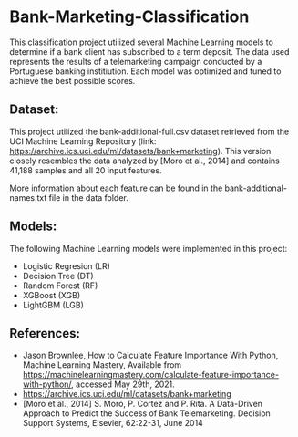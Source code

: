 # Bank-Marketing-Classification

This classification project utilized several Machine Learning models to determine if a bank client has subscribed to a term deposit. The data used represents the results of a telemarketing campaign conducted by a Portuguese banking institiution. Each model was optimized and tuned to achieve the best possible scores.

## Dataset:

This project utilized the bank-additional-full.csv dataset retrieved from the UCI Machine Learning Repository (link: https://archive.ics.uci.edu/ml/datasets/bank+marketing). This version closely resembles the data analyzed by [Moro et al., 2014] and contains 41,188 samples and all 20 input features.

More information about each feature can be found in the bank-additional-names.txt file in the data folder.

## Models:

The following Machine Learning models were implemented in this project:

- Logistic Regresion (LR)
- Decision Tree (DT)
- Random Forest (RF)
- XGBoost (XGB)
- LightGBM (LGB)

## References:

- Jason Brownlee, How to Calculate Feature Importance With Python, Machine Learning Mastery, Available from https://machinelearningmastery.com/calculate-feature-importance-with-python/, accessed May 29th, 2021.
- https://archive.ics.uci.edu/ml/datasets/bank+marketing
- [Moro et al., 2014] S. Moro, P. Cortez and P. Rita. A Data-Driven Approach to Predict the Success of Bank Telemarketing. Decision Support Systems, Elsevier, 62:22-31, June 2014
